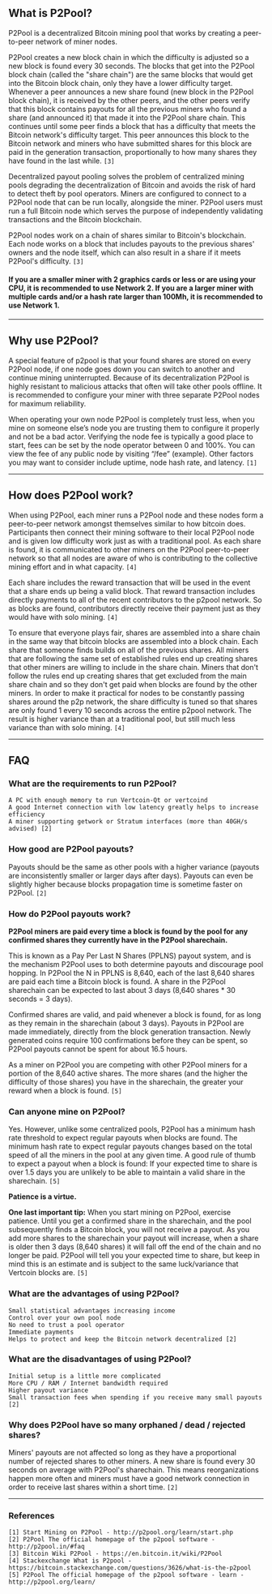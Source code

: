 ## What is P2Pool?

P2Pool is a decentralized Bitcoin mining pool that works by creating a peer-to-peer network of miner nodes.

P2Pool creates a new block chain in which the difficulty is adjusted so a new block is found every 30 seconds. The blocks that get into the P2Pool block chain (called the "share chain") are the same blocks that would get into the Bitcoin block chain, only they have a lower difficulty target. Whenever a peer announces a new share found (new block in the P2Pool block chain), it is received by the other peers, and the other peers verify that this block contains payouts for all the previous miners who found a share (and announced it) that made it into the P2Pool share chain. This continues until some peer finds a block that has a difficulty that meets the Bitcoin network's difficulty target. This peer announces this block to the Bitcoin network and miners who have submitted shares for this block are paid in the generation transaction, proportionally to how many shares they have found in the last while. `[3]`

Decentralized payout pooling solves the problem of centralized mining pools degrading the decentralization of Bitcoin and avoids the risk of hard to detect theft by pool operators. Miners are configured to connect to a P2Pool node that can be run locally, alongside the miner. P2Pool users must run a full Bitcoin node which serves the purpose of independently validating transactions and the Bitcoin blockchain.

P2Pool nodes work on a chain of shares similar to Bitcoin's blockchain. Each node works on a block that includes payouts to the previous shares' owners and the node itself, which can also result in a share if it meets P2Pool's difficulty. `[3]`

#### If you are a smaller miner with 2 graphics cards or less or are using your CPU, it is recommended to use Network 2. If you are a larger miner with multiple cards and/or a hash rate larger than 100Mh, it is recommended to use Network 1.

--------------------------------------------

## Why use P2Pool?

A special feature of p2pool is that your found shares are stored on every P2Pool node, if one node goes down you can switch to another and continue mining uninterrupted. Because of its decentralization P2Pool is highly resistant to malicious attacks that often will take other pools offline. It is recommended to configure your miner with three separate P2Pool nodes for maximum reliability.

When operating your own node P2Pool is completely trust less, when you mine on someone else’s node you are trusting them to configure it properly and not be a bad actor. Verifying the node fee is typically a good place to start, fees can be set by the node operator between 0 and 100%. You can view the fee of any public node by visiting “/fee” (example). Other factors you may want to consider include uptime, node hash rate, and latency. `[1]` 

--------------------------------------------

## How does P2Pool work?  

When using P2Pool, each miner runs a P2Pool node and these nodes form a peer-to-peer network amongst themselves similar to how bitcoin does. Participants then connect their mining software to their local P2Pool node and is given low difficulty work just as with a traditional pool. As each share is found, it is communicated to other miners on the P2Pool peer-to-peer network so that all nodes are aware of who is contributing to the collective mining effort and in what capacity. `[4]`

Each share includes the reward transaction that will be used in the event that a share ends up being a valid block. That reward transaction includes directly payments to all of the recent contributors to the p2pool network. So as blocks are found, contributors directly receive their payment just as they would have with solo mining. `[4]`

To ensure that everyone plays fair, shares are assembled into a share chain in the same way that bitcoin blocks are assembled into a block chain. Each share that someone finds builds on all of the previous shares. All miners that are following the same set of established rules end up creating shares that other miners are willing to include in the share chain. Miners that don't follow the rules end up creating shares that get excluded from the main share chain and so they don't get paid when blocks are found by the other miners. In order to make it practical for nodes to be constantly passing shares around the p2p network, the share difficulty is tuned so that shares are only found 1 every 10 seconds across the entire p2pool network. The result is higher variance than at a traditional pool, but still much less variance than with solo mining. `[4]`

--------------------------------------------

## FAQ 

### What are the requirements to run P2Pool? 

    A PC with enough memory to run Vertcoin-Qt or vertcoind
    A good Internet connection with low latency greatly helps to increase efficiency
    A miner supporting getwork or Stratum interfaces (more than 40GH/s advised) [2]

### How good are P2Pool payouts? 

Payouts should be the same as other pools with a higher variance (payouts are inconsistently smaller or larger days after days). Payouts can even be slightly higher because blocks propagation time is sometime faster on P2Pool. `[2]`

### How do P2Pool payouts work?

**P2Pool miners are paid every time a block is found by the pool for any confirmed shares they currently have in the P2Pool sharechain.**

This is known as a Pay Per Last N Shares (PPLNS) payout system, and is the mechanism P2Pool uses to both determine payouts and discourage pool hopping. In P2Pool the N in PPLNS is 8,640, each of the last 8,640 shares are paid each time a Bitcoin block is found. A share in the P2Pool sharechain can be expected to last about 3 days (8,640 shares * 30 seconds = 3 days).

Confirmed shares are valid, and paid whenever a block is found, for as long as they remain in the sharechain (about 3 days). Payouts in P2Pool are made immediately, directly from the block generation transaction. Newly generated coins require 100 confirmations before they can be spent, so P2Pool payouts cannot be spent for about 16.5 hours. 

As a miner on P2Pool you are competing with other P2Pool miners for a portion of the 8,640 active shares. The more shares (and the higher the difficulty of those shares) you have in the sharechain, the greater your reward when a block is found. `[5]`

### Can anyone mine on P2Pool?
Yes. However, unlike some centralized pools, P2Pool has a minimum hash rate threshold to expect regular payouts when blocks are found. The minimum hash rate to expect regular payouts changes based on the total speed of all the miners in the pool at any given time. A good rule of thumb to expect a payout when a block is found: If your expected time to share is over 1.5 days you are unlikely to be able to maintain a valid share in the sharechain. `[5]`

**Patience is a virtue.**

**One last important tip:** When you start mining on P2Pool, exercise patience. Until you get a confirmed share in the sharechain, and the pool subsequently finds a Bitcoin block, you will not receive a payout. As you add more shares to the sharechain your payout will increase, when a share is older then 3 days (8,640 shares) it will fall off the end of the chain and no longer be paid. P2Pool will tell you your expected time to share, but keep in mind this is an estimate and is subject to the same luck/variance that Vertcoin blocks are. `[5]`

### What are the advantages of using P2Pool? 

    Small statistical advantages increasing income
    Control over your own pool node
    No need to trust a pool operator
    Immediate payments
    Helps to protect and keep the Bitcoin network decentralized [2]

### What are the disadvantages of using P2Pool?

    Initial setup is a little more complicated
    More CPU / RAM / Internet bandwidth required
    Higher payout variance
    Small transaction fees when spending if you receive many small payouts [2]

### Why does P2Pool have so many orphaned / dead / rejected shares?

Miners' payouts are not affected so long as they have a proportional number of rejected shares to other miners. A new share is found every 30 seconds on average with P2Pool's sharechain. This means reorganizations happen more often and miners must have a good network connection in order to receive last shares within a short time. `[2]`

--------------------------------------------

### References
`[1] Start Mining on P2Pool - http://p2pool.org/learn/start.php`  
`[2] P2Pool The official homepage of the p2pool software - http://p2pool.in/#faq`  
`[3] Bitcoin Wiki P2Pool - https://en.bitcoin.it/wiki/P2Pool`  
`[4] Stackexchange What is P2pool - https://bitcoin.stackexchange.com/questions/3626/what-is-the-p2pool`  
`[5] P2Pool The official homepage of the p2pool software - learn - http://p2pool.org/learn/`
